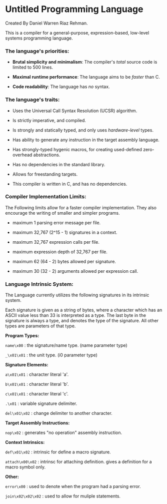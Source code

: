 # Untitled Programming Language
Created By Daniel Warren Riaz Rehman.

This is a compiler for a general-purpose, expression-based, low-level systems programming language.

### The language's priorities:

 - __Brutal simplicity and minimalism__: The compiler's _total_ source code is limited to 500 lines.

 - __Maximal runtime performance__: The language aims to be _faster_ than C.

 - __Code readability__: The language has _no_ syntax.

### The language's traits:

 - Uses the Universal Call Syntax Resolution (UCSR) algorithm.

 - Is strictly imperative, and compiled.

 - Is strongly and statically typed, and only uses _hardware-level_ types.

 - Has ability to generate any instruction in the target assembly language.

 - Has strongly-typed hygenic macros, for creating used-defined zero-overhead abstractions.

 - Has no dependencies in the standard library.

 - Allows for freestanding targets.

 - This compiler is written in C, and has no dependencies.

### Compiler Implementation Limits:

The Following limits allow for a faster compiler implementation. They also encourage the writing of smaller and simpler programs.

 - maximum 1 parsing error message per file.

 - maximum 32,767 (2^15 - 1) signatures in a context.

 - maximum 32,767 expression calls per file.

 - maximum expression depth of 32,767 per file.

 - maximum 62 (64 - 2) bytes allowed per signature. 

 - maximum 30 (32 - 2) arguments allowed per expression call.

### Language Intrinsic System:

The Language currently utilizes the following signatures in its intrinsic system. 

Each signature is given as a string of bytes, where a character which has an ASCII value less than 33 is interpreted as a type. The last byte in the signature is always a type, and denotes the type of the signature. All other types are parameters of that type.

**Program Types:**

 ```name\x00``` : the signature/name type. (name parameter type)

 ```_\x01\x01``` : the unit type. (i0 parameter type)

**Signature Elements:**

 ```a\x01\x01``` : character literal 'a'. 

 ```b\x01\x01``` : character literal 'b'. 

 ```c\x01\x01``` :  character literal 'c'. 

 ```.\x01``` : variable signature delimiter. 

 ```del\x01\x02``` : change delimiter to another character.

**Target Assembly Instructions:**

 ```nop\x02``` : generates "no operation" assembly instruction. 

**Context Intrinsics:**

 ```def\x01\x02``` : intrinsic for define a macro signature. 

 ```attach\x00\x02``` : intrinsc for attaching definition. gives a definition for a macro symbol only.

**Other:**

 ```error\x00``` : used to denote when the program had a parsing error.

 ```join\x02\x02\x02``` : used to allow for muliple statements.

